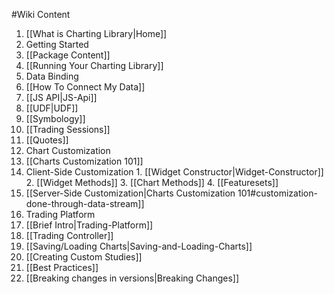 #Wiki Content

1. [[What is Charting Library|Home]]
2. Getting Started
  1. [[Package Content]]
  2. [[Running Your Charting Library]]
3. Data Binding
  1. [[How To Connect My Data]]
  2. [[JS API|JS-Api]]
  3. [[UDF|UDF]]
  4. [[Symbology]]
  5. [[Trading Sessions]]
  6. [[Quotes]]
4. Chart Customization
  1. [[Charts Customization 101]]
  2. Client-Side Customization
    1. [[Widget Constructor|Widget-Constructor]]
    2. [[Widget Methods]]
    3. [[Chart Methods]]
    4. [[Featuresets]]
  3. [[Server-Side Customization|Charts Customization 101#customization-done-through-data-stream]]
5. Trading Platform
  1. [[Brief Intro|Trading-Platform]]
  2. [[Trading Controller]]
6. [[Saving/Loading Charts|Saving-and-Loading-Charts]]
7. [[Creating Custom Studies]]
8. [[Best Practices]]
9. [[Breaking changes in versions|Breaking Changes]]